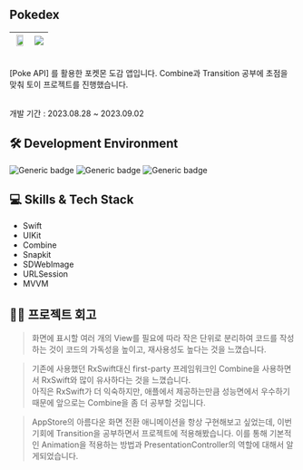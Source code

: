 ## Pokedex

<img src="https://github.com/EJLee1209/Pokedex/assets/101651909/71407a30-b44b-4668-8dc1-ae335499002e" width="80%"/> | <img src="https://github.com/EJLee1209/Pokedex/assets/101651909/8bec332b-1d50-4055-a342-c185f78fdf40"/>
---|---|

 <br>
[Poke API] 를 활용한 포켓몬 도감 앱입니다.
Combine과 Transition 공부에 초점을 맞춰 토이 프로젝트를 진행했습니다. <br>
<br>

개발 기간 : 2023.08.28 ~ 2023.09.02 <br>

## 🛠 Development Environment

![Generic badge](https://img.shields.io/badge/iOS-15.0+-lightgrey.svg) ![Generic badge](https://img.shields.io/badge/Xcode-14.3.1-blue.svg) ![Generic badge](https://img.shields.io/badge/Swift-5.8.1-purple.svg)



## 💻 Skills & Tech Stack
- Swift
- UIKit
- Combine
- Snapkit
- SDWebImage
- URLSession
- MVVM

## 👨‍💻 프로젝트 회고

> 화면에 표시할 여러 개의 View를 필요에 따라 작은 단위로 분리하여 코드를 작성하는 것이 코드의 가독성을 높이고, 재사용성도 높다는 것을 느꼈습니다. <br>

> 기존에 사용했던 RxSwift대신 first-party 프레임워크인 Combine을 사용하면서 RxSwift와 많이 유사하다는 것을 느꼈습니다. <br>
아직은 RxSwift가 더 익숙하지만, 애플에서 제공하는만큼 성능면에서 우수하기 때문에 앞으로는 Combine을 좀 더 공부할 것입니다. <br>

> AppStore의 아름다운 화면 전환 애니메이션을 항상 구현해보고 싶었는데, 이번 기회에 Transition을 공부하면서 프로젝트에 적용해봤습니다.
이를 통해 기본적인 Animation을 적용하는 방법과 PresentationController의 역할에 대해서 알게되었습니다.

[Poke API]: https://pokeapi.co/
